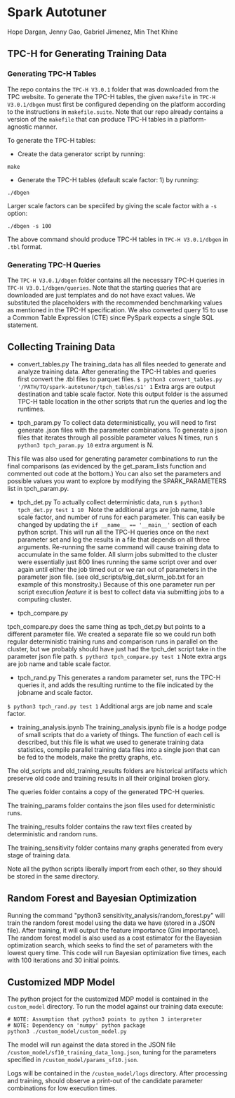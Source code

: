 # Spark Autotuner

Hope Dargan, Jenny Gao, Gabriel Jimenez, Min Thet Khine

## TPC-H for Generating Training Data

### Generating TPC-H Tables

The repo contains the `TPC-H V3.0.1` folder that was downloaded from the TPC website. To generate the TPC-H tables, the given `makefile` in `TPC-H V3.0.1/dbgen` must first be configured depending on the platform according to the instructions in `makefile.suite`. Note that our repo already contains a version of the `makefile` that can produce TPC-H tables in a platform-agnostic manner. 

To generate the TPC-H tables:
- Create the data generator script by running:
```
make
```
- Generate the TPC-H tables (default scale factor: 1) by running:
```
./dbgen
```
Larger scale factors can be speciifed by giving the scale factor with a `-s` option:
```
./dbgen -s 100
```

The above command should produce TPC-H tables in `TPC-H V3.0.1/dbgen` in `.tbl` format.

### Generating TPC-H Queries

The `TPC-H V3.0.1/dbgen` folder contains all the necessary TPC-H queries in `TPC-H V3.0.1/dbgen/queries`. Note that the starting queries that are downloaded are just templates and do not have exact values. We substituted the placeholders with the recommended benchmarking values as mentioned in the TPC-H specification. We also converted query 15 to use a Common Table Expression (CTE) since PySpark expects a single SQL statement.

## Collecting Training Data

* convert_tables.py
The training_data has all files needed to generate and analyze training data.
After generating the TPC-H tables and queries first convert the .tbl files to parquet files. 
`$ python3 convert_tables.py '/PATH/TO/spark-autotuner/tpch_tables/s1' 1`
Extra args are output destination and table scale factor. Note this output folder is the assumed TPC-H table location in the other scripts that run the queries and log the runtimes.

* tpch_param.py
To collect data deterministically, you will need to first generate .json files with the parameter combinations. 
To generate a json files that iterates through all possible parameter values N times, run
`$ python3 tpch_param.py 10` 
extra argument is N.

This file was also used for generating parameter combinations to run the final comparisons (as evidenced by the get_param_lists function and commented out code at the bottom.) You can also set the parameters and possible values you want to explore by modifying the SPARK_PARAMETERS list in tpch_param.py.

* tpch_det.py
To actually collect deterministic data, run 
`$ python3 tpch_det.py test 1 10 ` 
Note the additional args are job name, table scale factor, and number of runs for each parameter. This can easily be changed by updating the `if __name__ == '__main__'` section of each python script.
This will run all the TPC-H queries once on the next parameter set and log the results in a file that depends on all three arguments. Re-running the same command will cause training data to accumulate in the same folder. All slurm jobs submitted to the cluster were essentially just 800 lines running the same script over and over again until either the job timed out or we ran out of parameters in the parameter json file. (see old_scripts/big_det_slurm_job.txt for an example of this monstrosity.) Because of this one parameter run per script execution <i>feature</i> it is best to collect data via submitting jobs to a computing cluster.

* tpch_compare.py

tpch_compare.py does the same thing as tpch_det.py but points to a different parameter file. We created a separate file so we could run both regular deterministic training runs and comparison runs in parallel on the cluster, but we probably should have just had the tpch_det script take in the parameter json file path.
`$ python3 tpch_compare.py test 1` 
Note extra args are job name and table scale factor.


* tpch_rand.py
This generates a random parameter set, runs the TPC-H queries it, and adds the resulting runtime to the file indicated by the jobname and scale factor.

`$ python3 tpch_rand.py test 1`
Additional args are job name and scale factor.


* training_analysis.ipynb
The training_analysis.ipynb file is a hodge podge of small scripts that do a variety of things. The function of each cell is described, but this file is what we used to generate training data statistics, compile parallel training data files into a single json that can be fed to the models, make the pretty graphs, etc.

The old_scripts and old_training_results folders are historical artifacts which preserve old code and training results in all their original broken glory.  

The queries folder contains a copy of the generated TPC-H queries.

The training_params folder contains the json files used for deterministic runs.

The training_results folder contains the raw text files created by deterministic and random runs.

The training_sensitivity folder contains many graphs generated from every stage of training data.

Note all the python scripts liberally import from each other, so they should be stored in the same directory.

## Random Forest and Bayesian Optimization
Running the command "python3 sensitivity_analysis/random_forest.py" will train the random forest model using the data we have (stored in a JSON file).  After training, it will output the feature importance (Gini importance).  The random forest model is also used as a cost estimator for the Bayesian optimization search, which seeks to find the set of parameters with the lowest query time.  This code will run Bayesian optimization five times, each with 100 iterations and 30 initial points.

## Customized MDP Model
The python project for the customized MDP model is contained in the `custom_model` directory.
To run the model against our training data execute:
```
# NOTE: Assumption that python3 points to python 3 interpreter
# NOTE: Dependency on 'numpy' python package 
python3 ./custom_model/custom_model.py
```
The model will run against the data stored in the JSON file `/custom_model/sf10_training_data_long.json`, tuning for the parameters specified in `/custom_model/params_sf10.json`.

Logs will be contained in the `/custom_model/logs` directory. After processing and training, should observe a print-out of the candidate parameter combinations for low execution times.
